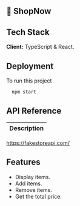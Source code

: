 ## 🚀 ShopNow

## Tech Stack

**Client:** TypeScript & React.

## Deployment

To run this project

```bash
  npm start
```

## API Reference

| Description |
| :---------- |

https://fakestoreapi.com/

## Features

- Display items.
- Add items.
- Remove items.
- Get the total price.
